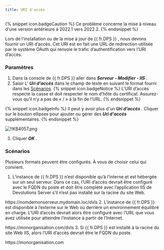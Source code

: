 ```yaml
---
title: URI d'accès
---
```

{% snippet icon.badgeCaution %} 
Ce problème concerne la mise à niveau d'une version antérieure à 2022.1 vers 2022.2. 
{% endsnippet %}

Lors de l’installation ou de la mise à jour de {{ fr.DPS }} , nous devons fournir un URI d’accès. Cet URI est en fait une URL de redirection utilisée par le système OAuth qui renvoie le trafic d’authentification vers l’URI d’accès. 
### Paramètres 
1. Dans la console de {{ fr.DPS }} aller dans ***Serveur - Modifier - IIS*** . 
1. Saisir L' ***Uri d'accès*** dans le champ de texte en suivant le format fourni dans les <a href="#scenarios">Scénarios</a>. 
{% snippet icon.badgeNotice %} 
L’URI d’accès respecte la casse et doit respecter le nom d’hôte du certificat. Assurez-vous qu’il n’y a pas de « / » à la fin de l’URL. 
{% endsnippet %}
 
{% snippet icon.badgeInfo %} 
Il peut y avoir plus d'un ***Uri d'accès*** . Cliquer sur le bouton ellipses pour ajouter ou gérer des ***Uri d'accès*** supplémentaires. 
{% endsnippet %}
 
![!!KB4057.png](/img/fr/kb/KB4057.png) 

3. Cliquer ***OK*** . 
### Scénarios 
<a name="scenarios"></a>
Plusieurs formats peuvent être configurés. À vous de choisir celui qui convient.  

1. L’instance de {{ fr.DPS }} n’est disponible qu’à l’interne et est hébergée sur un seul serveur. Dans ce cas, l’URI d’accès devrait être configuré avec le FQDN du poste et doit être complété avec l’application IIS de Devolutions Server s’il n’est pas installé sur la racine du site Web.  

https<area>://nomdemonserveur.mydomain.loc/dvls 
2. L’instance de {{ fr.DPS }} est disponible à l’externe sur le Web ou derrière un environnement équilibré en charge. L’URI d’accès devrait alors être configuré avec l’URL que vous avez utilisée pour atteindre l’instance à partir de l’Internet.  

https<area>://monorganisation.com/dvls 
3. Si {{ fr.DPS }} est installé à la racine du site Web IIS, alors l’URI d’accès devrait être le FQDN du poste.  

https<area>://monorganisation.com 

